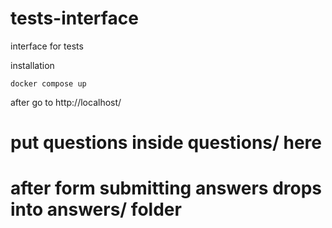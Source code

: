 # tests-interface
interface for tests

installation 
```shell script
docker compose up
```
after go to http://localhost/

# put questions inside questions/ here

# after form submitting answers drops into answers/ folder